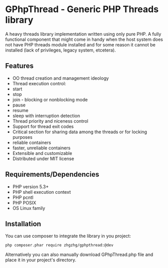 GPhpThread - Generic PHP Threads library
========================================

A heavy threads library implementation written using only pure PHP.
A fully functional component that might come in handy when the host
system does not have PHP threads module installed and for some reason it
cannot be installed (lack of privileges, legacy system, etcetera).

Features
--------

* OO thread creation and management ideology
* Thread execution control:
 * start
 * stop
 * join - blocking or nonblocking mode
 * pause
 * resume
 * sleep with interruption detection
* Thread priority and niceness control
* Support for thread exit codes
* Critical section for sharing data among the threads or for locking purposes
 * reliable containers
 * faster, unreliable containers
* Extensible and customizable
* Distributed under MIT license

Requirements/Dependencies
-------------------------

* PHP version 5.3+
* PHP shell execution context
* PHP pcntl
* PHP POSIX
* OS Linux family

Installation
------------

You can use composer to integrate the library in you project:

	php composer.phar require zhgzhg/gphpthread:@dev

Alternatively you can also manually download GPhpThread.php file and
place it in your project's directory.
